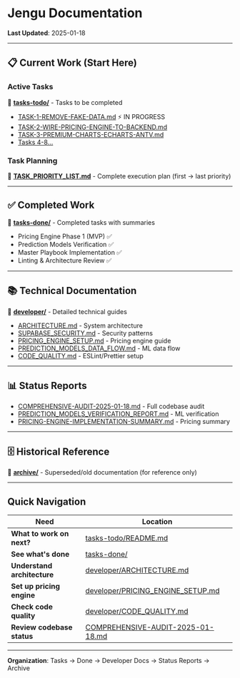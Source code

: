 # Jengu Documentation

**Last Updated**: 2025-01-18

---

## 📋 Current Work (Start Here)

### Active Tasks

📂 **[tasks-todo/](tasks-todo/)** - Tasks to be completed

- [TASK-1-REMOVE-FAKE-DATA.md](tasks-todo/TASK-1-REMOVE-FAKE-DATA.md) ⚡ IN PROGRESS
- [TASK-2-WIRE-PRICING-ENGINE-TO-BACKEND.md](tasks-todo/TASK-2-WIRE-PRICING-ENGINE-TO-BACKEND.md)
- [TASK-3-PREMIUM-CHARTS-ECHARTS-ANTV.md](tasks-todo/TASK-3-PREMIUM-CHARTS-ECHARTS-ANTV.md)
- [Tasks 4-8...](tasks-todo/README.md)

### Task Planning

📄 **[TASK_PRIORITY_LIST.md](TASK_PRIORITY_LIST.md)** - Complete execution plan (first → last priority)

---

## ✅ Completed Work

📂 **[tasks-done/](tasks-done/)** - Completed tasks with summaries

- Pricing Engine Phase 1 (MVP) ✅
- Prediction Models Verification ✅
- Master Playbook Implementation ✅
- Linting & Architecture Review ✅

---

## 📚 Technical Documentation

📂 **[developer/](developer/)** - Detailed technical guides

- [ARCHITECTURE.md](developer/ARCHITECTURE.md) - System architecture
- [SUPABASE_SECURITY.md](developer/SUPABASE_SECURITY.md) - Security patterns
- [PRICING_ENGINE_SETUP.md](developer/PRICING_ENGINE_SETUP.md) - Pricing engine guide
- [PREDICTION_MODELS_DATA_FLOW.md](developer/PREDICTION_MODELS_DATA_FLOW.md) - ML data flow
- [CODE_QUALITY.md](developer/CODE_QUALITY.md) - ESLint/Prettier setup

---

## 📊 Status Reports

- [COMPREHENSIVE-AUDIT-2025-01-18.md](COMPREHENSIVE-AUDIT-2025-01-18.md) - Full codebase audit
- [PREDICTION_MODELS_VERIFICATION_REPORT.md](PREDICTION_MODELS_VERIFICATION_REPORT.md) - ML verification
- [PRICING-ENGINE-IMPLEMENTATION-SUMMARY.md](PRICING-ENGINE-IMPLEMENTATION-SUMMARY.md) - Pricing summary

---

## 🗄️ Historical Reference

📂 **[archive/](archive/)** - Superseded/old documentation (for reference only)

---

## Quick Navigation

| Need                        | Location                                                               |
| --------------------------- | ---------------------------------------------------------------------- |
| **What to work on next?**   | [tasks-todo/README.md](tasks-todo/README.md)                           |
| **See what's done**         | [tasks-done/](tasks-done/)                                             |
| **Understand architecture** | [developer/ARCHITECTURE.md](developer/ARCHITECTURE.md)                 |
| **Set up pricing engine**   | [developer/PRICING_ENGINE_SETUP.md](developer/PRICING_ENGINE_SETUP.md) |
| **Check code quality**      | [developer/CODE_QUALITY.md](developer/CODE_QUALITY.md)                 |
| **Review codebase status**  | [COMPREHENSIVE-AUDIT-2025-01-18.md](COMPREHENSIVE-AUDIT-2025-01-18.md) |

---

**Organization**: Tasks → Done → Developer Docs → Status Reports → Archive
